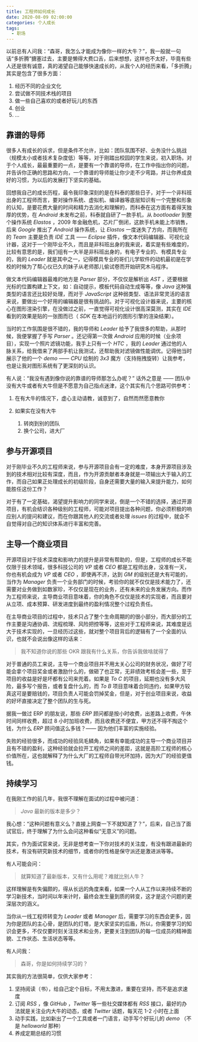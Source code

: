 ```yaml
---
title: 工程师如何成长
date: 2020-08-09 02:00:00
categories: 个人成长
tags:
  - 职场
---
```


以前总有人问我：“森哥，我怎么才能成为像你一样的大牛？”，我一般就一句话“多折腾”搪塞过去，主要是懒得大费口舌，后来想想，这样也不太好，毕竟有些人还是很有诚意，真的渴望自己能够快速成长的，从我个人的经历来看，「多折腾」其实是包含了很多方面：

1. 经历不同的企业文化
1. 尝试做不同技术栈的项目
1. 做一些自己喜欢的或者好玩儿的东西
1. 创业
1. ...

## 靠谱的导师

很多人有成长的诉求，但是条件不允许，比如：团队氛围不好、业务没什么挑战（规模太小或者技术复杂度低）等等，对于刚踏出校园的学生来说，初入职场，对于个人成长，最最重要的一点，是要有一个靠谱的导师，在工作中指出你的问题，并告诉你正确的思路和方向，一个靠谱的导师能让你少走不少弯路，并让你养成良好的习惯，为以后的发展打下坚实的基础。

回想我自己的成长历程，最令我印象深刻的是在科泰的那些日子，对于一个非科班出身的工程师而言，要对操作系统、虚拟机、编译器等底层知识有一个完整和形象的认知，是要花费大量的时间和精力去消化和理解的，而科泰在这方面有着得天独厚的优势，在 *Android* 未发布之前，科泰就自研了一款手机，从 *bootloader* 到整个操作系统 *Elastos* ，2009 年金融危机，芯片厂倒闭，这款手机未能上市销售，后来 *Google* 推出了 *Android* 操作系统，让 *Elastos* 一度迷失了方向，而我所在的 *Team* 主要是负责 *IDE* 工具 —— *Eclipse* 插件，像文本代码编辑器、可视化设计器，这对于一个刚毕业不久，而且是非科班出身的我来说，着实是有些难度的，比较有意思的是，我们组有一大半是非科班出身的，有电子专业的、有模具专业的，我的 *Leader* 就是其中之一，记得模具专业的哥们儿学软件的动机最初是在学校的时候为了帮心仪已久的妹子从老师那儿偷试卷而开始研究木马程序。

做文本代码编辑器最难的地方是 *Parser* 部分，不仅仅是解析出 *AST* ，还要根据光标的位置构建上下文，如：自动提示，模板代码自动生成等等，像 *Java* 这种强类型的语言还比较好处理，而对于 *JavaScript* 这种弱类型、语法非常灵活的语言来说，要做出一个好用的编辑器是很有挑战的。对于可视化设计器来说，主要的核心在图形渲染引擎，在没做过之前，一直觉得可视化设计很高深莫测，其实在 *IDE* 看到的效果是贴的一张图而已（ *SDK* 在本地运行的图形引擎的渲染结果）。

当时的工作氛围是很不错的，我的导师和 *Leader* 给予了我很多的帮助，从那时候，我便掌握了手写 *Parser* 。还记得第一次做 *Android* 应用的时候（业余项目），实现一个照片滤镜功能，我手上只有一个 *HTC* ，我的 *Leader* 通过他的人脉关系，给我借来了两部手机让我测试，还帮助我对滤镜做性能调优。记得他当时展示了他的一个 *demo* —— *CPU* 绘制的 *3x3* 魔方（支持拖拽旋转）让我参考，也是让我对图形系统有了更深刻的认识。

有人说：“我没有遇到像你说的靠谱的导师那怎么办呢？” 话外之意是 —— 团队中没有大牛或者有大牛但是不愿意为自己指点迷津，这个其实有几个思路可供参考：

1. 在有大牛的情况下，虚心主动请教，诚意到了，自然而然愿意教你
1. 如果实在没有大牛

    1. 转岗到别的团队
    1. 换个公司，进大厂

## 参与开源项目

对于刚毕业不久的工程师来说，参与开源项目会有一定的难度，本身开源项目涉及到的技术相对比较有深度，而且，作为开源贡献者本身就是一项输出大于输入的工作，而自己如果正处理成长的初级阶段，自身还需要大量的输入来提升能力，如何能胜任这份工作？

对于有了一定基础，渴望提升影响力的同学来说，倒是一个不错的选择，通过开源项目，有机会结识各种级别的工程师，可能对项目提出各种问题，你必须积极的响应别人的提问和建议，而在你跟其他人的交流或者处理 *issues* 的过程中，就会不自觉得对自己的知识体系进行丰富和完善。


## 主导一个商业项目

开源项目对于技术深度和影响力的提升是非常有帮助的，但是，工程师的成长不能仅限于技术领域，很多科技公司的 *VP* 或者 *CEO* 都是工程师出身，没准有一天，你也有机会成为 *VP* 或者 *CEO* ，即使再不济，达到 *GM* 的级别还是大有可能的，当作为 *Manager* 负责一个业务部门的时候，考验你的就不仅仅是技术能力了，还需要对业务做到如数家珍，不仅仅是现在的业务，还有未来的业务发展方向。而作为工程师来说，主导商业项目意味着，你的角色不仅仅是技术的实现者，而且要对从立项、成本预算、研发进度到最终的盈利情况整个过程负责任。

在主导商业项目的过程中，技术只占了整个生命周期的的很小部分，而大部分的工作主要是沟通协调、流程梳理、风险把控等等，这些对于工程师来说，其难度是远大于技术实现的，一旦经历过这些，就对整个项目背后的逻辑有了一个全面的认识，也就不会说出像这样的话来：

> 我不知道你说的那些 OKR 跟我有什么关系，你告诉我做啥就得了

对于普通的员工来说，主导一个商业项目并不用太关心公司的财务状况，做好了可能会拿个项目奖金或者激励什么的，做砸了也正常，无非绩效考核会差一些，至于项目的收益是好是坏都有公司来兜着。如果是 *To C* 的项目，延期也没有多大风险，最多写个报告，或者复盘什么的，而 *To B* 项目意味着合同违约，如果甲方较真这可是要赔钱的，项目负责人可能会罚掉奖金，但是，对于创业项目来说，收益的好坏直接决定了整个团队的生与死。

据我一做过 ERP 的朋友说，那些 *ERP* 顾问都是按小时收费，出差路上收费，午休时间同样收费，超过 8 小时加班收费，而且收费还不便宜，甲方还不得不掏这个钱，为什么 *ERP* 顾问值这么多钱？—— 因为他们丰富的实施经验。

失败的经验很多，而成功的经验凤毛鳞角，如果有幸能成功的主导一个商业项目并且有不错的盈利，这种经验就会拉开工程师之间的差距，这就是高阶工程师的核心价值所在，这也就解释了为什么大厂的工程师自带光环加持，因为大厂的经验更值钱。

## 持续学习

在我刚工作的前几年，我很不理解在面试的过程中被问道：

> *Java* 最新的版本是多少？

我心想：“这种问题有意义么？直接上网查一下不就知道了？”，后来，自己当了面试官后，终于理解了为什么会问这种看似“无意义”的问题。

其实，作为面试官来说，无非是想考查一下你对技术的关注度，有没有跟进最新的技术，有没有研究新技术的细节，或者你的性格是保守派还是激进派等等。

有人可能会问：

> 就算知道了最新版本，又有什么用呢？难就比别人牛？

这样理解是有失偏颇的，得从长远的角度来看，如果一个人从工作以来持续不断的学习新技术，当时间以年来计时，最终会发生量到质的转变，这才是这个问题的更深层次的涵义。

当你从一线工程师转变为 *Leader* 或者 *Manager* 后，需要学习的东西会更多，因为你是团队的主心骨，是团队的灯塔，是大家坚实的后盾，所以，你需要学习的知识会更多，不仅仅要时刻关注技术和业务，更要关注到团队的每一位成员的精神面貌、工作状态、生活状态等等。

有人问我：

> 森哥，你是如何持续学习的？

其实我的方法很简单，仅供大家参考：

1. 坚持阅读（书），给自己定个目标，不用太激进，重要在坚持，而不是追求速度
1. 订阅 *RSS* ，像 *GitHub* ，*Twitter* 等一些社交媒体都有 *RSS* 接口，最好的办法就是关注业内大牛的动态，或者 *Twitter* 话题，每天花 1-2 小时在上面
1. 动手实践，比如新出了一个工具或者一门语言，动手写个好玩儿的 *demo* （不是 *helloworld* 那种）
1. 养成定期总结的习惯


